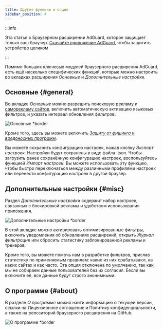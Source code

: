 ```yaml
---
title: Другие функции и опции
sidebar_position: 4
---
```


:::info

Эта статья о Браузерном расширении AdGuard, которое защищает только ваш браузер. [Скачайте приложение AdGuard](https://agrd.io/download-kb-adblock), чтобы защитить устройство целиком

:::

Помимо больших ключевых модулей браузерного расширения AdGuard, есть ещё несколько специфических функций, которые можно настроить во вкладках расширения _Основные_ и _Дополнительные настройки_.

## Основные {#general}

Во вкладке _Основные_ можно разрешить поисковую рекламу и [саморекламу сайтов](/general/ad-filtering/search-ads), включить автоматическую активацию языковых фильтров, и указать интервал обновления фильтров.

![Основные \*border](https://cdn.adtidy.org/content/Kb/ad_blocker/browser_extension/ad_blocker_browser_extension_general.png)

Кроме того, здесь вы можете включить [_Защиту от фишинга и вредоносных программ_](/general/browsing-security).

Вы можете сохранить конфигурацию настроек, нажав кнопку _Экспорт настроек_. Настройки будут сохранены в виде файла .json. Чтобы загрузить ранее сохранённую конфигурацию настроек, воспользуйтесь функцией _Импорт настроек_. Вы можете использовать эту функцию, чтобы быстро переключаться между различными профилями настроек или перенести конфигурацию настроек в другой браузер.

## Дополнительные настройки {#misc}

Раздел _Дополнительные настройки_ содержит набор настроек, связанных с блокировкой рекламы и удобством использования приложения.

![Дополнительные настройки \*border](https://cdn.adtidy.org/content/Kb/ad_blocker/browser_extension/ad_blocker_browser_extension_additional_settings.png)

В этой вкладке можно активировать оптимизированные фильтры, включить уведомления об обновлениях расширений, открыть _Журнал фильтрации_ или сбросить статистику заблокированной рекламы и трекеров.

Кроме того, вы можете помочь нам в разработке фильтров, прислав статистику по применяемым правилам: какие из них срабатывают, на каких сайтах и как часто. Эта опция отключена по умолчанию, так как мы не собираем данные пользователей без их согласия. Еесли вы включите её, все данные будут строго анонимными.

## О программе {#about}

В разделе _О программе_ можно найти информацию о текущей версии, ссылки на Лицензионное соглашение и Политику конфиденциальности, а также на репозиторий браузерного расширения на GitHub.

![О программе \*border](https://cdn.adtidy.org/content/Kb/ad_blocker/browser_extension/ad_blocker_browser_extension_about.png)
